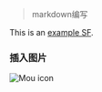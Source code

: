 > markdown编写

This is an [example SF](http://www.baidu.com/).

### 插入图片

![Mou icon](https://timgsa.baidu.com/timg?image&quality=80&size=b9999_10000&sec=1506319242908&di=0ae9969a7cc0f1e1751a0661fea6f4c6&imgtype=0&src=http%3A%2F%2Fcdn.duitang.com%2Fuploads%2Fitem%2F201510%2F02%2F20151002214440_LmGjS.jpeg)

